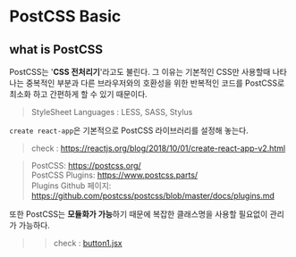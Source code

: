 # PostCSS Basic

## what is PostCSS

PostCSS는 '**CSS 전처리기**'라고도 불린다. 그 이유는 기본적인 CSS만 사용할때 나타나는 중복적인 부분과 다른 브라우저와의 호환성을 위한 반복적인 코드를 PostCSS로 최소화 하고 간편하게 할 수 있기 때문이다.

> StyleSheet Languages : LESS, SASS, Stylus

`create react-app`은 기본적으로 PostCSS 라이브러리를 설정해 놓는다.

> check : https://reactjs.org/blog/2018/10/01/create-react-app-v2.html

> PostCSS: https://postcss.org/<br>
> PostCSS Plugins: https://www.postcss.parts/<br>
> Plugins Github 페이지: https://github.com/postcss/postcss/blob/master/docs/plugins.md

또한 PostCSS는 **모듈화가 가능**하기 때문에 복잡한 클래스명을 사용할 필요없이 관리가 가능하다.
>> check : [button1.jsx](./src/components/button1.jsx)